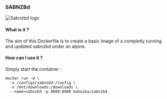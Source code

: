 
### SABNZBd

![Sabnzbd logo](https://raw.githubusercontent.com/HipsterWhale/docker-sabnzbd/master/logo.png)

#### What is it ?
The aim of this Dockerfile is to create a basic image of a completly running and updated sabnzbd under an alpine.

#### How can I use it ?
Simply start the container : 

```
docker run -d \
  -v /configs/sabnzbd:/config \
  -v /mnt/downloads:/downloads \
  --name=sabnzbd -p 8080:8080 bahaika/sabnzbd
```
